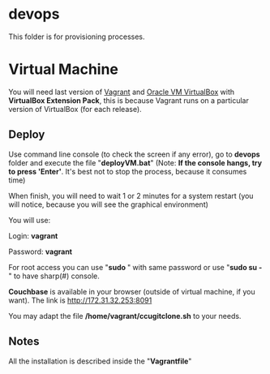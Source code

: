 # devops

This folder is for provisioning processes.

# Virtual Machine

You will need last version of [Vagrant](https://www.vagrantup.com/) and [Oracle VM VirtualBox](https://www.virtualbox.org) with **VirtualBox Extension Pack**, this is because Vagrant runs on a particular version of VirtualBox (for each release).

## Deploy

Use command line console (to check the screen if any error), go to **devops** folder and execute the file "**deployVM.bat**"
(Note: **If the console hangs, try to press 'Enter'**. It's best not to stop the process, because it consumes time)

When finish, you will need to wait 1 or 2 minutes for a system restart (you will notice, because you will see the graphical environment)

You will use:


Login: **vagrant**

Password: **vagrant**

For root access you can use "**sudo <command>**" with same password or use "**sudo su -**" to have sharp(#) console.

**Couchbase** is available in your browser (outside of virtual machine, if you want).
The link is http://172.31.32.253:8091

You may adapt the file **/home/vagrant/ccugitclone.sh** to your needs.

## Notes

All the installation is described inside the "**Vagrantfile**"  

